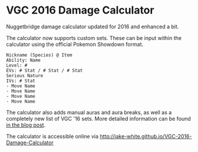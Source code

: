 # VGC 2016 Damage Calculator
Nuggetbridge damage calculator updated for 2016 and enhanced a bit.

The calculator now supports custom sets.  These can be input within the calculator using the official Pokemon Showdown format.

```
Nickname (Species) @ Item
Ability: Name
Level: #
EVs: # Stat / # Stat / # Stat
Serious Nature
IVs: # Stat
- Move Name
- Move Name
- Move Name
- Move Name
```

The calculator also adds manual auras and aura breaks, as well as a completely new list of VGC '16 sets.  More detailed information can be found [in the blog post](http://nuggetbridge.com/blogs/entry/1149-vgc-2016-damage-calculator/).

The calculator is accessible online via http://jake-white.github.io/VGC-2016-Damage-Calculator

